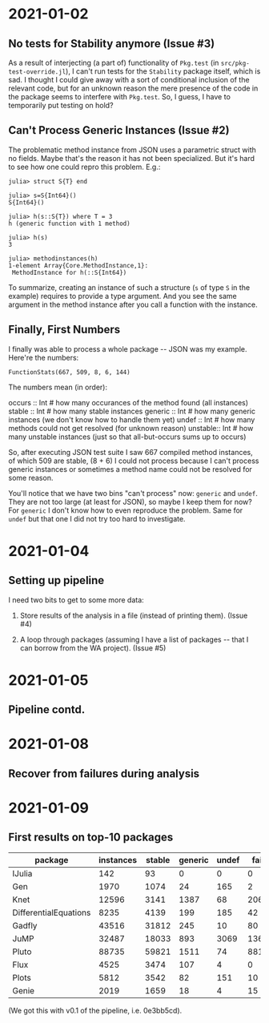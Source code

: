 # 2021-01-02

## No tests for Stability anymore (Issue #3)

As a result of interjecting (a part of) functionality of `Pkg.test` 
(in `src/pkg-test-override.jl`), I can't run tests for the `Stability` package 
itself, which is sad. I thought I could give away
with a sort of conditional inclusion of the relevant code, but for an unknown reason
the mere presence of the code in the package seems to interfere with `Pkg.test`.
So, I guess, I have to temporarily put testing on hold?

## Can't Process Generic Instances (Issue #2)

The problematic method instance from JSON uses a parametric struct with no fields.
Maybe that's the reason it has not been specialized. But it's hard to see how one
could repro this problem. E.g.:

    julia> struct S{T} end

    julia> s=S{Int64}()
    S{Int64}()

    julia> h(s::S{T}) where T = 3
    h (generic function with 1 method)

    julia> h(s)
    3

    julia> methodinstances(h)
    1-element Array{Core.MethodInstance,1}:
     MethodInstance for h(::S{Int64})

To summarize, creating an instance of such a structure (`s` of type `S` in the example)
requires to provide a type argument. And you see the same argument in the method instance
after you call a function with the instance.

## Finally, First Numbers

I finally was able to process a whole package -- JSON was my example.
Here're the numbers:

    FunctionStats(667, 509, 8, 6, 144)

The numbers mean (in order):

  occurs  :: Int  # how many occurances of the method found (all instances)
  stable  :: Int  # how many stable instances
  generic :: Int  # how many generic instances (we don't know how to handle them yet)
  undef   :: Int  # how many methods could not get resolved (for unknown reason)
  unstable:: Int  # how many unstable instances (just so that all-but-occurs sums up to occurs)

So, after executing JSON test suite I saw 667 compiled method instances, of which 509 are
stable, (8 + 6) I could not process because I can't process generic instances or
sometimes a method name could not be resolved for some reason.

You'll notice that we have two bins "can't process" now: `generic` and `undef`.
They are not too large (at least for JSON), so maybe I keep them for now?
For `generic` I don't know how to even reproduce the problem.
Same for `undef` but that one I did not try too hard to investigate.


# 2021-01-04

## Setting up pipeline

I need two bits to get to some more data:

1. Store results of the analysis in a file (instead of printing them). 
   (Issue #4)

2. A loop through packages (assuming I have a list of packages -- that 
   I can borrow from the WA project). (Issue #5)

# 2021-01-05

## Pipeline contd.


# 2021-01-08

## Recover from failures during analysis

# 2021-01-09

## First results on top-10 packages

|package              |instances|stable|generic|undef|fail|
|---------------------|---------|------|-------|-----|----|
|IJulia               |142      |93    |0      |0    |0   |
|Gen                  |1970     |1074  |24     |165  |2   |
|Knet                 |12596    |3141  |1387   |68   |206 |
|DifferentialEquations|8235     |4139  |199    |185  |42  |
|Gadfly               |43516    |31812 |245    |10   |80  |
|JuMP                 |32487    |18033 |893    |3069 |1368|
|Pluto                |88735    |59821 |1511   |74   |881 |
|Flux                 |4525     |3474  |107    |4    |0   |
|Plots                |5812     |3542  |82     |151  |10  |
|Genie                |2019     |1659  |18     |4    |15  |

(We got this with v0.1 of the pipeline, i.e. 0e3bb5cd).

